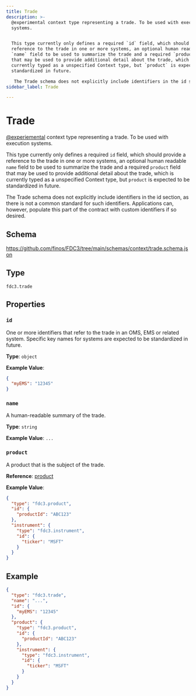 ```yaml
---
title: Trade
description: >-
  @experimental context type representing a trade. To be used with execution
  systems.


  This type currently only defines a required `id` field, which should provide a
  reference to the trade in one or more systems, an optional human readable
  `name` field to be used to summarize the trade and a required `product` field
  that may be used to provide additional detail about the trade, which is
  currently typed as a unspecified Context type, but `product` is expected to be
  standardized in future.

   The Trade schema does not explicitly include identifiers in the id section, as there is not a common standard for such identifiers. Applications can, however, populate this part of the contract with custom identifiers if so desired.
sidebar_label: Trade

---
```


# Trade

[@experiemental](/docs/fdc3-compliance#experimental-features) context type representing a trade. To be used with execution systems.

This type currently only defines a required `id` field, which should provide a reference to the trade in one or more systems, an optional human readable `name` field to be used to summarize the trade and a required `product` field that may be used to provide additional detail about the trade, which is currently typed as a unspecified Context type, but `product` is expected to be standardized in future.

 The Trade schema does not explicitly include identifiers in the id section, as there is not a common standard for such identifiers. Applications can, however, populate this part of the contract with custom identifiers if so desired.

## Schema

<https://github.com/finos/FDC3/tree/main/schemas/context/trade.schema.json>

## Type

`fdc3.trade`

## Properties

### `id`

One or more identifiers that refer to the trade in an OMS, EMS or related system. Specific key names for systems are expected to be standardized in future.

**Type**: `object`


**Example Value**: 
```json
{
  "myEMS": "12345"
}
```

### `name`

A human-readable summary of the trade.

**Type**: `string`


**Example Value**: 
`...`

### `product`

A product that is the subject of the trade.

**Reference**: [product](../product)


**Example Value**: 
```json
{
  "type": "fdc3.product",
  "id": {
    "productId": "ABC123"
  },
  "instrument": {
    "type": "fdc3.instrument",
    "id": {
      "ticker": "MSFT"
    }
  }
}
```

## Example

```json
{
  "type": "fdc3.trade",
  "name": "...",
  "id": {
    "myEMS": "12345"
  },
  "product": {
    "type": "fdc3.product",
    "id": {
      "productId": "ABC123"
    },
    "instrument": {
      "type": "fdc3.instrument",
      "id": {
        "ticker": "MSFT"
      }
    }
  }
}
```

